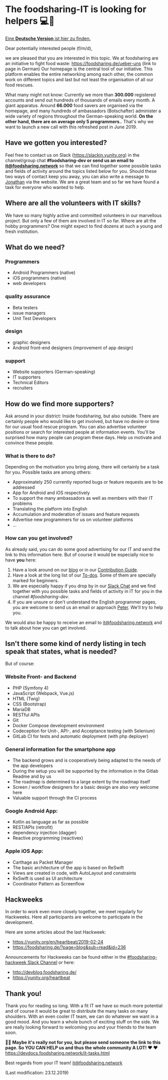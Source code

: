 # The foodsharing-IT is looking for helpers 💻🔧
[Eine **Deutsche Version** ist hier zu finden.](it-tasks.md)

Dear potentially interested people (f/m/d),

we are pleased that you are interested in this topic. We at foodsharing are an initiative to fight food waste: https://foodsharing.de/ueber-uns (link to page in German)
Our homepage is the central tool of our initiative. This platform enables the entire networking among each other, the common work on different topics and last but not least the organisation of all our food rescues.

What many might not know: Currently we more than **300.000** registered accounts and send out hundreds of thousands of emails every month. A giant apparatus. Around **66.000** food savers are organised via the homepage, and many hundreds of ambassadors (Botschafter) administer a wide variety of regions throughout the German-speaking world.
**On the other hand, there are on average only 5 programmers.**. That's why we want to launch a new call with this refreshed post in June 2019.

## Have we gotten you interested?
Feel free to contact us on Slack (https://slackin.yunity.org) in the channel/group chat **#foodsharing-dev or send us an email to [it@foodsharing.network](mailto:it@foodsharing.network)** so that we can find together some possible tasks and fields of activity around the topics listed below for you. Should these two ways of contact keep you away, you can also write a message to [Jonathan](https://foodsharing.de/profile/132347 "Jonathan's profile") via the website. We are a great team and so far we have found a task for everyone who wanted to help.

## Where are all the volunteers with IT skills?

We have so many highly active and committed volunteers in our marvellous project. But only a few of them are involved in IT so far. Where are all the hobby programmers? One might expect to find dozens at such a young and fresh institution.

## What do we need?

### Programmers
- Android Programmers (native)
- iOS programmers (native)
- web developers

### quality assurance
- Beta testers
- issue managers
- Unit Test Developers

### design
- graphic designers
- Android front-end designers (improvement of app design)

### support
- Website supporters (German-speaking)
- IT supporters
- Technical Editors
- recruiters


## How do we find more supporters?

Ask around in your district: Inside foodsharing, but also outside. There are certainly people who would like to get involved, but have no desire or time for our usual food rescue program. You can also advertise volunteer positions or search for interested people at information events. You'll be surprised how many people can program these days. Help us motivate and convince these people.

### What is there to do?

Depending on the motivation you bring along, there will certainly be a task for you. Possible tasks are among others:

- Approximately 250 currently reported bugs or feature requests are to be addressed
- App for Android and iOS respectively
- To support the many ambassadors as well as members with their IT problems
- Translating the platform into English
- Accumulation and moderation of issues and feature requests
- Advertise new programmers for us on volunteer platforms
- ...

### How can you get involved?

As already said, you can do some good advertising for our IT and send the link to this information here. But of course it would be especially nice to have **you** here:
1. Have a look around on our [blog](https://devblog.foodsharing.de "foodsharing developer's blog") or in our [Contribution Guide](https://devdocs.foodsharing.network/contributing.html "foodsharing contributer's guide").
2. Have a look at the long list of our [To-dos](https://gitlab.com/foodsharing-dev/foodsharing/issues "foodsharing issues on GitLab"). Some of them are specially marked for beginners.
3. We are especially happy if you drop by in our [Slack Chat](https://slackin.yunity.org "programmer's chat") and we find together with you possible tasks and fields of activity in IT for you in the channel *#foodsharing-dev*.
4. If you are unsure or don't understand the English programmer pages, you are welcome to send us an email or approach [Peter](https://foodsharing.de/profile/116481 "Peter's profile"). We'll try to help you. 

We would also be happy to receive an email to [it@foodsharing.network](mailto:it@foodsharing.network) and to talk about how you can get involved.


## Isn't there some kind of nerdy listing in tech speak that states, what is needed?
But of course:

### Website Front- and Backend
- PHP (Symfony 4)
- JavaScript (Webpack, Vue.js)
- HTML (Twig)
- CSS (Bootstrap)
- MariaDB
- RESTful APIs
- Git
- Docker Compose development environment
- Codeception for Unit-, API-, and Acceptance testing (with Selenium)
- GitLab CI for tests and automatic deployment (with php deployer)

### General information for the smartphone app
- The backend grows and is cooperatively being adapted to the needs of the app developers
- During the setup you will be supported by the information in the Gitlab Readme and by us 
- The roadmap is determined to a large extent by the roadmap itself
- Screen / workflow designers for a basic design are also very welcome here
- Valuable support through the CI process

### Google Android App:
- Kotlin as language as far as possible
- REST/APIs (retrofit)
- dependency injection (dagger)
- Reactive programming (reactivex)


### Apple iOS App:
- Carthage as Packet Manager
- The basic architecture of the app is based on ReSwift
- Views are created in code, with AutoLayout and constraints
- RxSwift is used as UI architecture
- Coordinator Pattern as Screenflow

## Hackweeks
In order to work even more closely together, we meet regularly for Hackweeks. Here all participants are welcome to participate in the development.

Here are some articles about the last Hackweek:
- https://yunity.org/en/heartbeat/2019-02-24   
- https://foodsharing.de/?page=blog&sub=read&id=236

Announcements for Hackweeks can be found either in the [#foodsharing-hackweek Slack Channel](https://slackin.yunity.org "Slack Channel") or here:
- http://devblog.foodsharing.de/  
- https://yunity.org/heartbeat

## Thank you! 

Thank you for reading so long. With a fit IT we have so much more potential and of course it would be great to distribute the many tasks on many shoulders. With an even cooler IT team, we can do whatever we want in a good mood. And you learn a whole bunch of exciting stuff on the side. We are really looking forward to welcoming you and your friends to the team soon.

📣📣 **Maybe it's really not for you, but please send someone the link to this page. So YOU CAN HELP us and thus the whole community A LOT! ❤️ ❤️**   
https://devdocs.foodsharing.network/it-tasks.html  

Best regards from your IT team!
[it@foodsharing.network](mailto:it@foodsharing.network)

(Last modification: 23.12.2019)
